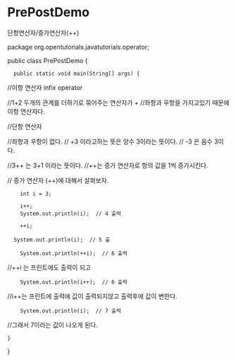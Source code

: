 # PrePostDemo
단항연산자/증가연산자(++)


  package org.opentutorials.javatutorials.operator;

  public class PrePostDemo {

	  public static void main(String[] args) {
		
		
//이항 연산자 infix operator
		
//1+2 두개의 관계를 더하기로 묶어주는 연산자가 + 
//좌항과 우항을 가지고있기 때문에 이항 연산자다.
		
		
		
//단항 연산자
		
//좌항과 우항이 없다.
// +3 이라고하는 뜻은 양수 3이라는 뜻이다.
// -3 은 음수 3이다.
		
//3++ 는 3+1 이라는 뜻이다.
//++는 증가 연산자로 항의 값을 1씩 증가시킨다.
		
// 증가 연산자 (++)에 대해서 살펴보자.
		
		int i = 3;
		
		i++;
		System.out.println(i);  // 4 출력
		
	    ++i;
		
	  System.out.println(i);  // 5 출
	    
		System.out.println(++i);  // 6 출력
//++i 는 프린트에도 출력이 되고
		
		System.out.println(i++);  // 6 출력
//i++는 프린트에 출력에 값이 출력되지않고 출력후에 값이 변한다.

		System.out.println(i);  // 7 출력 
//그래서 7이라는 값이 나오게 된다.
		
		
		
		
		
	}

}

